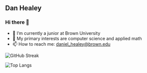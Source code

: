 ## Dan Healey

### Hi there 👋

- 🔭 I’m currently a junior at Brown University
- 🌱 My primary interests are computer science and applied math
- 📫 How to reach me: daniel_healey@brown.edu

![GitHub Streak](http://github-readme-streak-stats.herokuapp.com?user=danhealey)

![Top Langs](https://github-readme-stats.vercel.app/api/top-langs/?username=danhealey&layout=compact)

